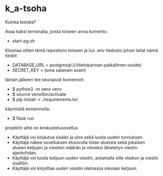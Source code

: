 # k_a-tsoha

Kuinka testata?

Avaa kaksi terminalia, joista toiseen anna komento: 

- start-pg.sh

Kloonaa sitten tämä repostorio toiseen ja luo .env tiedosto johon laitat nämä tiedot: 

- DATABASE_URL = postgresql:///(tietokannan-paikallinen-osoite)
- SECRET_KEY = (oma salainen avain)

tämän jälkeen tee seuraavat komennot: 
- $ python3 -m venv venv
- $ source venv/bin/activate
- $ pip install -r ./requirements.txt

käynnistä komennolla: 
- $ flask run

projektin aihe on keskustelusovellus

- Käyttäjä voi kirjautua sisään ja ulos sekä luoda uuden tunnuksen.
- Käyttäjä näkee sovelluksen etusivulla listan alueista sekä jokaisen alueen ketjujen ja viestien määrän ja viimeksi lähetetyn viestin ajankohdan.
- Käyttäjä voi luoda ketjuun uuden viestin, antamalla sille otsikon ja viestin sisällön.
- Käyttäjä voi kirjoittaa uuden viestin olemassa olevaan ketjuun.


